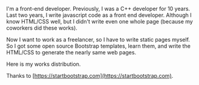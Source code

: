 I'm a front-end developer. Previously, I was a C++ developer for 10 years. Last two years, I write javascript code as a front end developer. Although I know HTML/CSS well, but I didn't write even one whole page (because my coworkers did these works). 

Now I want to work as a freelancer, so I have to write static pages myself. So I got some open source Bootstrap templates, learn them, and write the HTML/CSS to generate the nearly same web pages.

Here is my works distribution. 

Thanks to [https://startbootstrap.com](https://startbootstrap.com).
